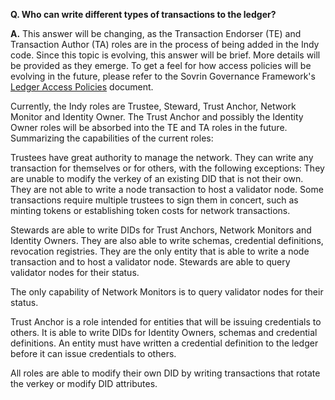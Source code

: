**Q. Who can write different types of transactions to the ledger?**

**A.** This answer will be changing, as the Transaction Endorser (TE) and Transaction Author (TA) roles are in the process of being added in the Indy code. Since this topic is evolving, this answer will be brief. More details will be provided as they emerge. To get a feel for how access policies will be evolving in the future, please refer to the Sovrin Governance Framework's [Ledger Access Policies](https://sovrin.org/wp-content/uploads/Sovrin-Ledger-Access-Policies-V1.pdf) document.

Currently, the Indy roles are Trustee, Steward, Trust Anchor, Network Monitor and Identity Owner. The Trust Anchor and possibly the Identity Owner roles will be absorbed into the TE and TA roles in the future.  Summarizing the capabilities of the current roles:

Trustees have great authority to manage the network. They can write any transaction for themselves or for others, with the following exceptions: They are unable to modify the verkey of an existing DID that is not their own. They are not able to write a node transaction to host a validator node. Some transactions require multiple trustees to sign them in concert, such as minting tokens or establishing token costs for network transactions.

Stewards are able to write DIDs for Trust Anchors, Network Monitors and Identity Owners. They are also able to write schemas, credential definitions, revocation registries. They are the only entity that is able to write a node transaction and to host a validator node. Stewards are able to query validator nodes for their status.

The only capability of Network Monitors is to query validator nodes for their status.

Trust Anchor is a role intended for entities that will be issuing credentials to others. It is able to write DIDs for Identity Owners, schemas and credential definitions. An entity must have written a credential definition to the ledger before it can issue credentials to others.

All roles are able to modify their own DID by writing transactions that rotate the verkey or modify DID attributes.

